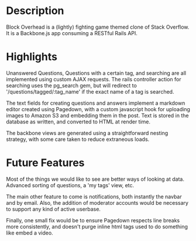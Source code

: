 Description
=======
Block Overhead is a (lightly) fighting game themed clone of Stack Overflow. It is a Backbone.js app consuming a RESTful Rails API.

Highlights
======
Unanswered Questions, Questions with a certain tag, and searching are all implemented using custom AJAX requests. The rails controller action for searching uses the pg_search gem, but will redirect to '/questions/tagged/:tag_name' if the exact name of a tag is searched.

The text fields for creating questions and answers implement a markdown editor created using Pagedown, with a custom javascript hook for uploading images to Amazon S3 and embedding them in the post. Text is stored in the database as written, and converted to HTML at render time.

The backbone views are generated using a straightforward nesting strategy, with some care taken to reduce extraneous loads.

Future Features
==========
Most of the things we would like to see are better ways of looking at data. Advanced sorting of questions, a 'my tags' view, etc.

The main other feature to come is notifications, both instantly the navbar and by email. Also, the addition of moderator accounts would be necessary to support any kind of active userbase.

Finally, one small fix would be to ensure Pagedown respects line breaks more consistently, and doesn't purge inline html tags used to do something like embed a video.
